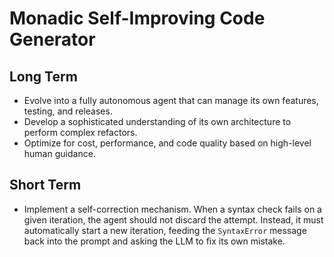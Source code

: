 # Monadic Self-Improving Code Generator

## Long Term
- Evolve into a fully autonomous agent that can manage its own features, testing, and releases.
- Develop a sophisticated understanding of its own architecture to perform complex refactors.
- Optimize for cost, performance, and code quality based on high-level human guidance.

## Short Term
- Implement a self-correction mechanism. When a syntax check fails on a given iteration, the agent should not discard the attempt. Instead, it must automatically start a new iteration, feeding the `SyntaxError` message back into the prompt and asking the LLM to fix its own mistake.